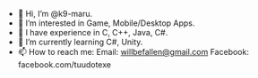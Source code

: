 - 👋 Hi, I’m @k9-maru.
- 👀 I’m interested in Game, Mobile/Desktop Apps.
- 🌱 I have experience in C, C++, Java, C#.
- 🌱 I’m currently learning C#, Unity.
- 📫 How to reach me: 
  Email: willbefallen@gmail.com
  Facebook: facebook.com/tuudotexe
<!---
k9-maru/k9-maru is a ✨ special ✨ repository because its `README.md` (this file) appears on your GitHub profile.
You can click the Preview link to take a look at your changes.
--->
